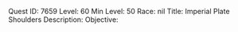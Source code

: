 Quest ID: 7659
Level: 60
Min Level: 50
Race: nil
Title: Imperial Plate Shoulders
Description: 
Objective: 
